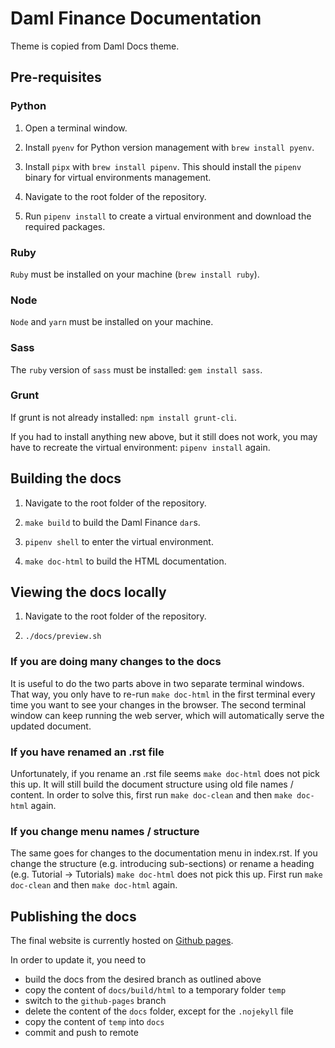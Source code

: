 # Daml Finance Documentation

Theme is copied from Daml Docs theme.

## Pre-requisites

### Python

1. Open a terminal window.

2. Install `pyenv` for Python version management with `brew install pyenv`.

3. Install `pipx` with `brew install pipenv`. This should install the `pipenv` binary for virtual environments management.

4. Navigate to the root folder of the repository.

5. Run `pipenv install` to create a virtual environment and download the required packages.

### Ruby

`Ruby` must be installed on your machine (`brew install ruby`).

### Node

`Node` and `yarn` must be installed on your machine.

### Sass

The `ruby` version of `sass` must be installed: `gem install sass`.

### Grunt

If grunt is not already installed: `npm install grunt-cli`.

If you had to install anything new above, but it still does not work, you may have to recreate the virtual environment: `pipenv install` again.

## Building the docs

1. Navigate to the root folder of the repository.

2. `make build` to build the Daml Finance `dar`s.

3. `pipenv shell` to enter the virtual environment.

4. `make doc-html` to build the HTML documentation.

## Viewing the docs locally

1. Navigate to the root folder of the repository.

2. `./docs/preview.sh`

### If you are doing many changes to the docs

It is useful to do the two parts above in two separate terminal windows. That way, you only have to re-run `make doc-html` in the first terminal every time you want to see your changes in the browser. The second terminal window can keep running the web server, which will automatically serve the updated document.

### If you have renamed an .rst file

Unfortunately, if you rename an .rst file seems `make doc-html` does not pick this up.
It will still build the document structure using old file names / content.
In order to solve this, first run `make doc-clean` and then `make doc-html` again.

### If you change menu names / structure

The same goes for changes to the documentation menu in index.rst. If you change the
structure (e.g. introducing sub-sections) or rename a heading (e.g. Tutorial -> Tutorials)
`make doc-html` does not pick this up. First run `make doc-clean` and then `make doc-html` again.

## Publishing the docs

The final website is currently hosted on [Github pages](https://digital-asset.github.io/daml-finance/).

In order to update it, you need to

- build the docs from the desired branch as outlined above
- copy the content of `docs/build/html` to a temporary folder `temp`
- switch to the `github-pages` branch
- delete the content of the `docs` folder, except for the `.nojekyll` file
- copy the content of `temp` into `docs`
- commit and push to remote
